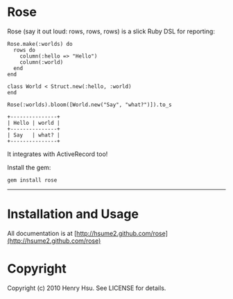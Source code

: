 # Rose

Rose (say it out loud: rows, rows, rows) is a slick Ruby DSL for reporting:

    Rose.make(:worlds) do
      rows do
        column(:hello => "Hello")
        column(:world)
      end
    end

    class World < Struct.new(:hello, :world)
    end

    Rose(:worlds).bloom([World.new("Say", "what?")]).to_s

    +---------------+
    | Hello | world |
    +---------------+
    | Say   | what? |
    +---------------+

It integrates with ActiveRecord too!

Install the gem:

    gem install rose


*****

# Installation and Usage

All documentation is at [http://hsume2.github.com/rose](http://hsume2.github.com/rose)

# Copyright

Copyright (c) 2010 Henry Hsu. See LICENSE for details.